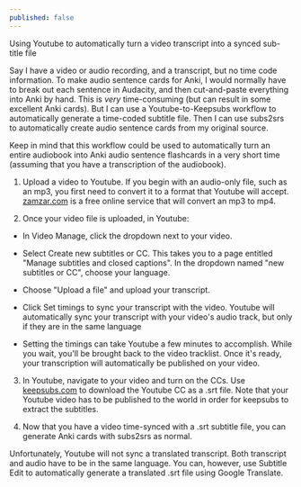 ```yaml
---
published: false
---
```



Using Youtube to automatically turn a video transcript into a synced sub-title file

Say I have a video or audio recording, and a transcript, but no time code information. To make audio sentence cards for Anki, I would normally have to break out each sentence in Audacity, and then cut-and-paste everything into Anki by hand. This is *very* time-consuming (but can result in some excellent Anki cards). But I can use a Youtube-to-Keepsubs workflow to automatically generate a time-coded subtitle file. Then I can use subs2srs to automatically create audio sentence cards from my original source.

Keep in mind that this workflow could be used to automatically turn an entire audiobook into Anki audio sentence flashcards in a very short time (assuming that you have a transcription of the audiobook).

1) Upload a video to Youtube. If you begin with an audio-only file, such as an mp3, you first need to convert it to a format that Youtube will accept. [zamzar.com](zamzar.com) is a free online service that will convert an mp3 to mp4.

2) Once your video file is uploaded, in Youtube:

- In Video Manage, click the dropdown next to your video.

- Select Create new subtitles or CC. This takes you to a page entitled "Manage subtitles and closed captions". In the dropdown named "new subtitles or CC", choose your language.

- Choose "Upload a file" and upload your transcript.

- Click Set timings to sync your transcript with the video. Youtube will automatically sync your transcript with your video's audio track, but only if they are in the same language

- Setting the timings can take Youtube a few minutes to accomplish. While you wait, you'll be brought back to the video tracklist. Once it's ready, your transcription will automatically be published on your video.

3) In Youtube, navigate to your video and turn on the CCs. Use [keepsubs.com](keepsubs.com) to download the Youtube CC as a .srt file. Note that your Youtube video has to be published to the world in order for keepsubs to extract the subtitles.

4) Now that you have a video time-synced with a .srt subtitle file, you can generate Anki cards with subs2srs as normal.

Unfortunately, Youtube will not sync a translated transcript. Both transcript and audio have to be in the same language. You can, however, use Subtitle Edit to automatically generate a translated .srt file using Google Translate.